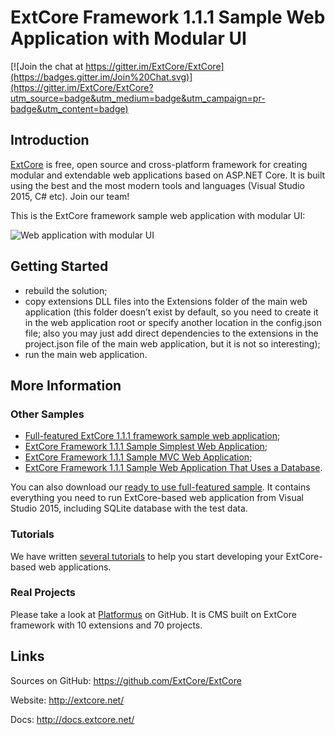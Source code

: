 ﻿# ExtCore Framework 1.1.1 Sample Web Application with Modular UI

[![Join the chat at https://gitter.im/ExtCore/ExtCore](https://badges.gitter.im/Join%20Chat.svg)](https://gitter.im/ExtCore/ExtCore?utm_source=badge&utm_medium=badge&utm_campaign=pr-badge&utm_content=badge)

## Introduction

[ExtCore](https://github.com/ExtCore/ExtCore) is free, open source and cross-platform framework for creating
modular and extendable web applications based on ASP.NET Core. It is built using the best and the most modern
tools and languages (Visual Studio 2015, C# etc). Join our team!

This is the ExtCore framework sample web application with modular UI:

![Web application with modular UI](http://sikorsky.pro/images/blog/4/github/1.png)

## Getting Started

* rebuild the solution;
* copy extensions DLL files into the Extensions folder of the main web application (this folder doesn’t exist by default,
so you need to create it in the web application root or specify another location in the config.json file; also you may just
add direct dependencies to the extensions in the project.json file of the main web application, but it is not so interesting);
* run the main web application.

## More Information

### Other Samples

* [Full-featured ExtCore 1.1.1 framework sample web application](https://github.com/ExtCore/ExtCore-Sample);
* [ExtCore Framework 1.1.1 Sample Simplest Web Application](https://github.com/ExtCore/ExtCore-Sample-Simplest);
* [ExtCore Framework 1.1.1 Sample MVC Web Application](https://github.com/ExtCore/ExtCore-Sample-Mvc);
* [ExtCore Framework 1.1.1 Sample Web Application That Uses a Database](https://github.com/ExtCore/ExtCore-Sample-Data).

You can also download our [ready to use full-featured sample](http://extcore.net/files/ExtCore-Sample-1.1.1.zip).
It contains everything you need to run ExtCore-based web application from Visual Studio 2015, including SQLite
database with the test data.

### Tutorials

We have written [several tutorials](http://docs.extcore.net/en/latest/getting_started/index.html)
to help you start developing your ExtCore-based web applications.

### Real Projects

Please take a look at [Platformus](https://github.com/Platformus/Platformus) on GitHub. It is CMS
built on ExtCore framework with 10 extensions and 70 projects.

## Links

Sources on GitHub: https://github.com/ExtCore/ExtCore

Website: http://extcore.net/

Docs: http://docs.extcore.net/